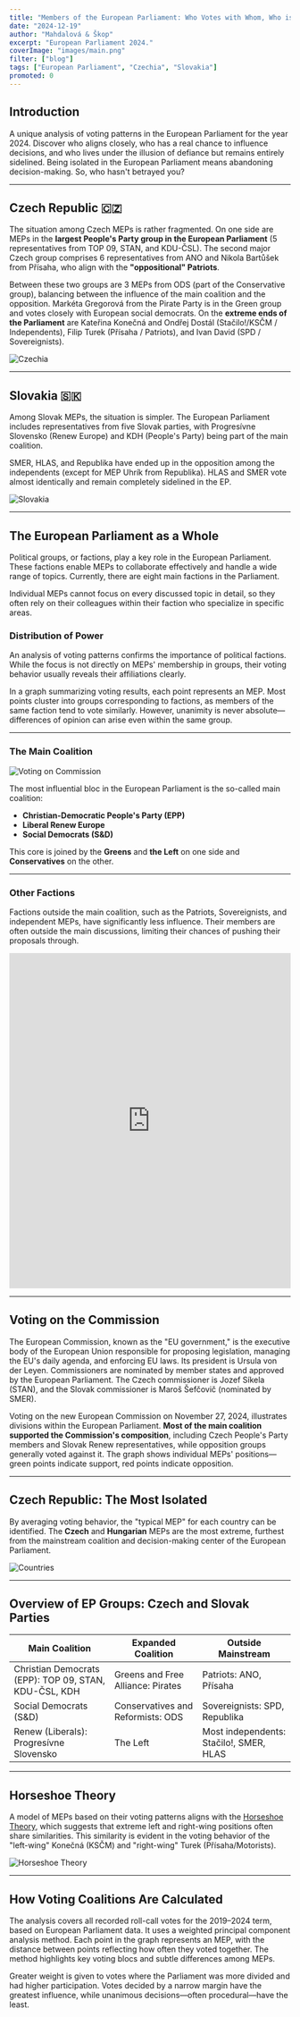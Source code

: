 ```yaml
---
title: "Members of the European Parliament: Who Votes with Whom, Who is Part of the European Mainstream, and Who is Not"  
date: "2024-12-19"  
author: "Mahdalová & Škop"  
excerpt: "European Parliament 2024."  
coverImage: "images/main.png"  
filter: ["blog"] 
tags: ["European Parliament", "Czechia", "Slovakia"]
promoted: 0
---
```

## Introduction
A unique analysis of voting patterns in the European Parliament for the year 2024. Discover who aligns closely, who has a real chance to influence decisions, and who lives under the illusion of defiance but remains entirely sidelined. Being isolated in the European Parliament means abandoning decision-making. So, who hasn't betrayed you?

---

## Czech Republic 🇨🇿
The situation among Czech MEPs is rather fragmented. On one side are MEPs in the **largest People's Party group in the European Parliament** (5 representatives from TOP 09, STAN, and KDU-ČSL). The second major Czech group comprises 6 representatives from ANO and Nikola Bartůšek from Přísaha, who align with the **"oppositional" Patriots**.

Between these two groups are 3 MEPs from ODS (part of the Conservative group), balancing between the influence of the main coalition and the opposition. Markéta Gregorová from the Pirate Party is in the Green group and votes closely with European social democrats. On the **extreme ends of the Parliament** are Kateřina Konečná and Ondřej Dostál (Stačilo!/KSČM / Independents), Filip Turek (Přísaha / Patriots), and Ivan David (SPD / Sovereignists).

![Czechia](images/czechia.webp)

---

## Slovakia 🇸🇰
Among Slovak MEPs, the situation is simpler. The European Parliament includes representatives from five Slovak parties, with Progresívne Slovensko (Renew Europe) and KDH (People's Party) being part of the main coalition.

SMER, HLAS, and Republika have ended up in the opposition among the independents (except for MEP Uhrík from Republika). HLAS and SMER vote almost identically and remain completely sidelined in the EP.

![Slovakia](images/slovakia.webp)

---

## The European Parliament as a Whole
Political groups, or factions, play a key role in the European Parliament. These factions enable MEPs to collaborate effectively and handle a wide range of topics. Currently, there are eight main factions in the Parliament.

Individual MEPs cannot focus on every discussed topic in detail, so they often rely on their colleagues within their faction who specialize in specific areas.

### Distribution of Power
An analysis of voting patterns confirms the importance of political factions. While the focus is not directly on MEPs' membership in groups, their voting behavior usually reveals their affiliations clearly.

In a graph summarizing voting results, each point represents an MEP. Most points cluster into groups corresponding to factions, as members of the same faction tend to vote similarly. However, unanimity is never absolute—differences of opinion can arise even within the same group.

---

### The Main Coalition
![Voting on Commission](images/coalition.png)


The most influential bloc in the European Parliament is the so-called main coalition:
- **Christian-Democratic People's Party (EPP)**
- **Liberal Renew Europe**
- **Social Democrats (S&D)**

This core is joined by the **Greens** and **the Left** on one side and **Conservatives** on the other.

---

### Other Factions
Factions outside the main coalition, such as the Patriots, Sovereignists, and independent MEPs, have significantly less influence. Their members are often outside the main discussions, limiting their chances of pushing their proposals through.

<iframe src='https://flo.uri.sh/visualisation/21044542/embed' title='Interactive or visual content' className='flourish-embed-iframe' frameBorder='0' scrolling='no' width='100%' height='600px' sandbox='allow-same-origin allow-forms allow-scripts allow-downloads allow-popups allow-popups-to-escape-sandbox allow-top-navigation-by-user-activation'></iframe>

---

## Voting on the Commission
The European Commission, known as the "EU government," is the executive body of the European Union responsible for proposing legislation, managing the EU's daily agenda, and enforcing EU laws. Its president is Ursula von der Leyen. Commissioners are nominated by member states and approved by the European Parliament. The Czech commissioner is Jozef Síkela (STAN), and the Slovak commissioner is Maroš Šefčovič (nominated by SMER).

Voting on the new European Commission on November 27, 2024, illustrates divisions within the European Parliament. **Most of the main coalition supported the Commission's composition**, including Czech People's Party members and Slovak Renew representatives, while opposition groups generally voted against it. The graph shows individual MEPs' positions—green points indicate support, red points indicate opposition.



---

## Czech Republic: The Most Isolated
By averaging voting behavior, the "typical MEP" for each country can be identified. The **Czech** and **Hungarian** MEPs are the most extreme, furthest from the mainstream coalition and decision-making center of the European Parliament.

![Countries](images/countries.webp)

---

## Overview of EP Groups: Czech and Slovak Parties
| **Main Coalition**       | **Expanded Coalition**  | **Outside Mainstream** |  
|--------------------------|-------------------------|-------------------------|  
| Christian Democrats (EPP): TOP 09, STAN, KDU-ČSL, KDH | Greens and Free Alliance: Pirates | Patriots: ANO, Přísaha |  
| Social Democrats (S&D)  | Conservatives and Reformists: ODS | Sovereignists: SPD, Republika |  
| Renew (Liberals): Progresívne Slovensko | The Left | Most independents: Stačilo!, SMER, HLAS |

---

## Horseshoe Theory
A model of MEPs based on their voting patterns aligns with the [Horseshoe Theory](https://cs.wikipedia.org/wiki/Teorie_podkovy), which suggests that extreme left and right-wing positions often share similarities. This similarity is evident in the voting behavior of the "left-wing" Konečná (KSČM) and "right-wing" Turek (Přísaha/Motorists).

![Horseshoe Theory](images/horseshoe.png)

---

## How Voting Coalitions Are Calculated
The analysis covers all recorded roll-call votes for the 2019–2024 term, based on European Parliament data. It uses a weighted principal component analysis method. Each point in the graph represents an MEP, with the distance between points reflecting how often they voted together. The method highlights key voting blocs and subtle differences among MEPs.

Greater weight is given to votes where the Parliament was more divided and had higher participation. Votes decided by a narrow margin have the greatest influence, while unanimous decisions—often procedural—have the least.